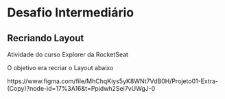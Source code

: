 <h1>Desafio Intermediário</h1>
<h2>Recriando Layout</h2>

<p>Atividade do curso Explorer da RocketSeat</p>
<p>O objetivo era recriar o Layout abaixo</P>
https://www.figma.com/file/MhChqKiys5yK8WNt7VdB0H/Projeto01-Extra-(Copy)?node-id=17%3A16&t=Ppidwh2Sei7vUWgJ-0
